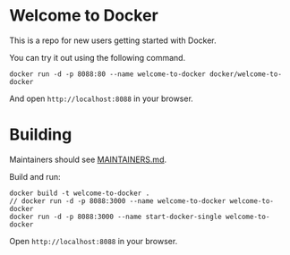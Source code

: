 # Welcome to Docker

This is a repo for new users getting started with Docker.

You can try it out using the following command.
```
docker run -d -p 8088:80 --name welcome-to-docker docker/welcome-to-docker
```
And open `http://localhost:8088` in your browser.

# Building

Maintainers should see [MAINTAINERS.md](MAINTAINERS.md).

Build and run:
```
docker build -t welcome-to-docker . 
// docker run -d -p 8088:3000 --name welcome-to-docker welcome-to-docker
docker run -d -p 8088:3000 --name start-docker-single welcome-to-docker
```
Open `http://localhost:8088` in your browser.
